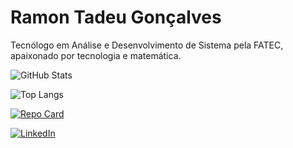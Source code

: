 # Ramon Tadeu Gonçalves
Tecnólogo em Análise e Desenvolvimento de Sistema pela FATEC, apaixonado por tecnologia e matemática.

![GitHub Stats](https://github-readme-stats.vercel.app/api?username=RamonTadeuGoncalves&show_icons=true&hide=contribs,prs&cache_seconds=86400&theme=vue-dark)

![Top Langs](https://github-readme-stats-git-masterrstaa-rickstaa.vercel.app/api/top-langs/?username=RamonTadeuGoncalves&theme=vue-dark)

[![Repo Card](https://github-readme-stats.vercel.app/api/pin/?username=RamonTadeuGoncalves&repo=EasyReport_Web&theme=vue-dark&show_icons=true&)](https://github.com/RamonTadeuGoncalves/EasyReport_Web)


[![LinkedIn](https://img.shields.io/badge/LinkedIn-0077B5?style=for-the-badge&logo=linkedin&logoColor=white)](https://www.linkedin.com/in/ramon-gon%C3%A7alves-a900bb190/)
